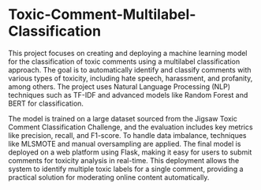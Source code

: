 # Toxic-Comment-Multilabel-Classification

This project focuses on creating and deploying a machine learning model for the classification of toxic comments using a multilabel classification approach. The goal is to automatically identify and classify comments with various types of toxicity, including hate speech, harassment, and profanity, among others. The project uses Natural Language Processing (NLP) techniques such as TF-IDF and advanced models like Random Forest and BERT for classification.

The model is trained on a large dataset sourced from the Jigsaw Toxic Comment Classification Challenge, and the evaluation includes key metrics like precision, recall, and F1-score. To handle data imbalance, techniques like MLSMOTE and manual oversampling are applied. The final model is deployed on a web platform using Flask, making it easy for users to submit comments for toxicity analysis in real-time. This deployment allows the system to identify multiple toxic labels for a single comment, providing a practical solution for moderating online content automatically.
